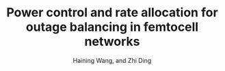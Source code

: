 ---
type: inproceedings
title: Power control and rate allocation for outage balancing in femtocell networks
author: Haining Wang, and Zhi Ding
journal:
volume:
number:
year: 2014
month: Dec
doi: 10.1109/GLOCOM.2014.7037476
pages: 4257-4262
publisher:
booktitle: Proc. of 2014 IEEE Global Communications Conference (GLOBECOM)
note:
sort_key: 201412
---